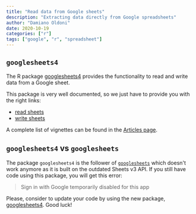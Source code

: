 ```yaml
---
title: "Read data from Google sheets"
description: "Extracting data directly from Google spreadsheets"
author: "Damiano Oldoni"
date: 2020-10-19
categories: ["r"]
tags: ["google", "r", "spreadsheet"]
---
```


## `googlesheets4`

The R package [googlesheets4](https://googlesheets4.tidyverse.org/) provides the functionality to read and write data from a Google sheet.

This package is very well documented, so we just have to provide you with the right links:

- [read sheets](https://googlesheets4.tidyverse.org/articles/articles/read-sheets.html)
- [write sheets](https://googlesheets4.tidyverse.org/articles/articles/write-sheets.html)

A complete list of vignettes can be found in the [Articles page](https://googlesheets4.tidyverse.org/articles/index.html).

## `googlesheets4` vs `googlesheets`

The package `googlesheets4` is the follower of [`googlesheets`](https://github.com/jennybc/googlesheets/blob/master/README.md) which doesn't work anymore as it is built on the outdated Sheets v3 API.
If you still have code using this package, you will get this error:

> Sign in with Google temporarily disabled for this app

Please, consider to update your code by using the new package, [googlesheets4](https://googlesheets4.tidyverse.org/). Good luck!
